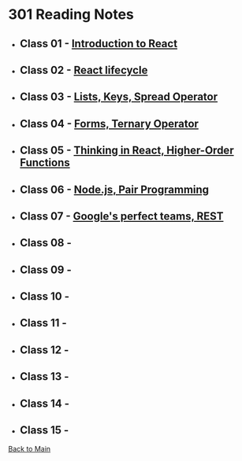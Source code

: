 # 301 Reading Notes

* ## Class 01 - [Introduction to React](Class-01.md)

* ## Class 02 - [React lifecycle](Class-02.md)

* ## Class 03 - [Lists, Keys, Spread Operator](Class-03.md)

* ## Class 04 - [Forms, Ternary Operator](Class-04.md)

* ## Class 05 - [Thinking in React, Higher-Order Functions](Class-05.md)

* ## Class 06 - [Node.js, Pair Programming](Class-06.md)

* ## Class 07 - [Google's perfect teams, REST](Class-07.md)

* ## Class 08 - [](Class-08.md)

* ## Class 09 - [](Class-09.md)

* ## Class 10 - [](Class-10.md)

* ## Class 11 - [](Class-11.md)

* ## Class 12 - [](Class-12.md)

* ## Class 13 - [](Class-13.md)

* ## Class 14 - [](Class-14.md)

* ## Class 15 - [](Class-15.md)

[Back to Main](/reading-notes)
